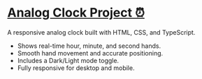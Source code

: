 # [Analog Clock Project ⏰](https://mohammadmahdi-mosleh.github.io/15-AnalogClock/)

A responsive analog clock built with HTML, CSS, and TypeScript.
* Shows real-time hour, minute, and second hands.
* Smooth hand movement and accurate positioning.
* Includes a Dark/Light mode toggle.
* Fully responsive for desktop and mobile.
